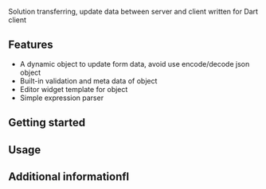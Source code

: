 Solution transferring, update data between server and client written for Dart client

## Features

- A dynamic object to update form data, avoid use encode/decode json object
- Built-in validation and meta data of object
- Editor widget template for object
- Simple expression parser

## Getting started

## Usage

## Additional informationfl
